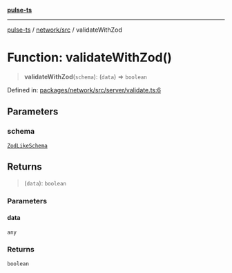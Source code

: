 [**pulse-ts**](../../../README.md)

***

[pulse-ts](../../../README.md) / [network/src](../README.md) / validateWithZod

# Function: validateWithZod()

> **validateWithZod**(`schema`): (`data`) => `boolean`

Defined in: [packages/network/src/server/validate.ts:6](https://github.com/jlehett/pulse-ts/blob/a2a18767041a6b69ca4c5f6131d2de266097750e/packages/network/src/server/validate.ts#L6)

## Parameters

### schema

[`ZodLikeSchema`](../type-aliases/ZodLikeSchema.md)

## Returns

> (`data`): `boolean`

### Parameters

#### data

`any`

### Returns

`boolean`
